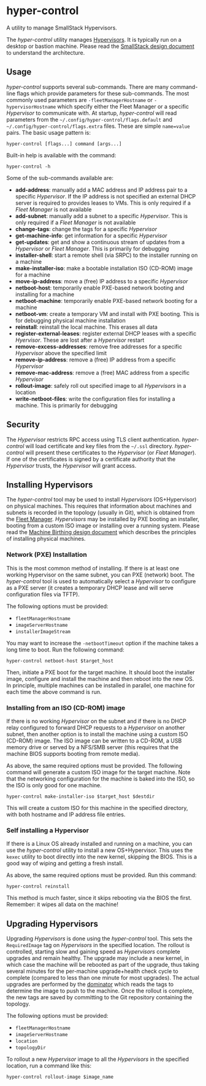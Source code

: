 # hyper-control
A utility to manage SmallStack Hypervisors.

The *hyper-control* utility manages [Hypervisors](../hypervisor/README.md). It
is typically run on a desktop or bastion machine. Please read the
[SmallStack design document](https://bit.ly/SmallStack) to understand the
architecture.

## Usage
*hyper-control* supports several sub-commands. There are many command-line flags
which provide parameters for these sub-commands. The most commonly used
parameters are `-fleetManagerHostname` or `-hypervisorHostname` which specify
either the Fleet Manager or a specific *Hypervisor* to communicate with. At
startup, *hyper-control* will read parameters from the
`~/.config/hyper-control/flags.default` and
`~/.config/hyper-control/flags.extra` files. These are simple `name=value`
pairs. The basic usage pattern is:

```
hyper-control [flags...] command [args...]
```

Built-in help is available with the command:

```
hyper-control -h
```

Some of the sub-commands available are:

- **add-address**: manually add a MAC address and IP address pair to a specific
                   *Hypervisor*. If the IP address is not specified an external
                   DHCP server is required to provides leases to VMs. This
                   is only required if a *Fleet Manager* is not available
- **add-subnet**: manually add a subnet to a specific *Hypervisor*. This is only
                  required if a *Fleet Manager* is not available
- **change-tags**: change the tags for a specific *Hypervisor*
- **get-machine-info**: get information for a specific *Hypervisor*
- **get-updates**: get and show a continuous stream of updates from a
                   *Hypervisor* or *Fleet Manager*. This is primarily for
                   debugging
- **installer-shell**: start a remote shell (via SRPC) to the installer running
                       on a machine
- **make-installer-iso**: make a bootable installation ISO (CD-ROM) image for a
                          machine
- **move-ip-address**: move a (free) IP address to a specific *Hypervisor*
- **netboot-host**: temporarily enable PXE-based network booting and installing
                    for a machine
- **netboot-machine**: temporarily enable PXE-based network booting for a
                       machine
- **netboot-vm**: create a temporary VM and install with PXE booting. This is
                  for debugging physical machine installation
- **reinstall**: reinstall the local machine. This erases all data
- **register-external-leases**: register external DHCP leases with a specific
                                *Hyervisor*. These are lost after a *Hypervisor*
                                restart
- **remove-excess-addresses**: remove free addresses for a specific *Hypervisor*
                               above the specified limit
- **remove-ip-address**: remove a (free) IP address from a specific *Hypervisor*
- **remove-mac-address**: remove a (free) MAC address from a specific
                          *Hypervisor*
- **rollout-image**: safely roll out specified image to all *Hypervisors* in a
                     location
- **write-netboot-files**: write the configuration files for installing a
                           machine. This is primarily for debugging

## Security
The *Hypervisor* restricts RPC access using TLS client authentication.
*hyper-control* will load certificate and key files from the
`~/.ssl` directory. *hyper-control* will present these certificates to
the *Hypervisor* (or *Fleet Manager*). If one of the certificates is signed by a
certificate authority that the *Hypervisor* trusts, the *Hypervisor* will grant
access.

## Installing Hypervisors
The *hyper-control* tool may be used to install *Hypervisors* (OS+Hypervisor) on
physical machines. This requires that information about machines and subnets is
recorded in the topology (usually in Git), which is obtained from the
[Fleet Manager](../fleet-manager/README.md). *Hypervisors* may be installed by
PXE booting an installer, booting from a custom ISO image or installing over a
running system. Please read the
[Machine Birthing design document](../../design-docs/MachineBirthing/README.md)
which describes the principles of installing physical machines.

### Network (PXE) Installation
This is the most common method of installing. If there is at least one working
Hypervisor on the same subnet, you can PXE (network) boot. The *hyper-control*
tool is used to automatically select a *Hypervisor* to configure as a PXE server
(it creates a temporary DHCP lease and will serve configuration files via TFTP).

The following options must be provided:
- `fleetManagerHostname`
- `imageServerHostname`
- `installerImageStream`

You may want to increase the `-netbootTimeout` option if the machine takes a
long time to boot. Run the following command:

```
hyper-control netboot-host $target_host
```

Then, initiate a PXE boot for the target machine. It should boot the installer
image, configure and install the machine and then reboot into the new OS. In
principle, multiple machines can be installed in parallel, one machine for each
time the above command is run.

### Installing from an ISO (CD-ROM) image
If there is no working *Hypervisor* on the subnet and if there is no DHCP relay
configured to forward DHCP requests to a *Hypervisor* on another subnet, then
another option is to install the machine using a custom ISO (CD-ROM) image. The
ISO image can be written to a CD-ROM, a USB memory drive or served by a NFS/SMB
server (this requires that the machine BIOS supports booting from remote media).

As above, the same required options must be provided. The following command will
generate a custom ISO image for the target machine. Note that the networking
configuration for the machine is baked into the ISO, so the ISO is only good for
one machine.

```
hyper-control make-installer-iso $target_host $destdir
```

This will create a custom ISO for this machine in the specified directory, with
both hostname and IP address file entries.

### Self installing a Hypervisor
If there is a Linux OS already installed and running on a machine, you can use
the *hyper-control* utility to install a new OS+Hypervisor. This uses the
`kexec` utility to boot directly into the new kernel, skipping the BIOS. This is
a good way of wiping and getting a fresh install.

As above, the same required options must be provided. Run this command:

```
hyper-control reinstall
```

This method is much faster, since it skips rebooting via the BIOS the first.
Remember: it wipes all data on the machine!

## Upgrading Hypervisors
Upgrading *Hypervisors* is done using the *hyper-control* tool. This sets the
`RequiredImage` tag on *Hypervisors* in the specified location. The rollout is
controlled, starting slow and gaining speed as *Hypervisors* complete upgrades
and remain healthy. The upgrade may include a new kernel, in which case the
machine will be rebooted as part of the upgrade, thus taking several minutes for
the per-machine upgrade+health check cycle to complete (compared to less than
one minute for most upgrades). The actual upgrades are performed by the
[dominator](../dominator/README.md) which reads the tags to determine the image
to push to the machine. Once the rollout is complete, the new tags are saved by
committing to the Git repository containing the topology.

The following options must be provided:
- `fleetManagerHostname`
- `imageServerHostname`
- `location`
- `topologyDir`

To rollout a new *Hypervisor* image to all the *Hypervisors* in the specified
location, run a command like this:

```
hyper-control rollout-image $image_name
```
